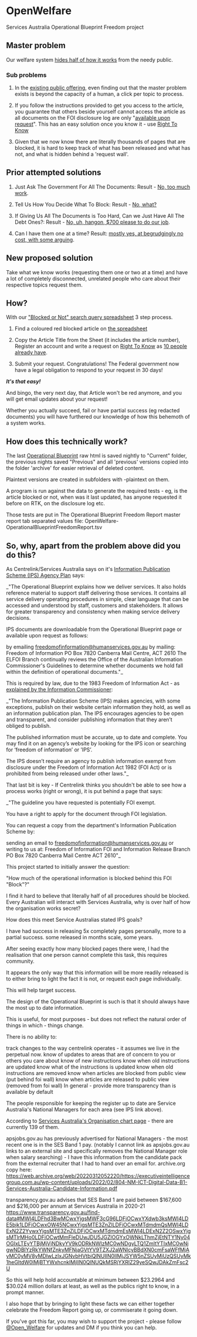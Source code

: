# OpenWelfare
Services Australia Operational Blueprint Freedom project

## Master problem 
Our welfare system [hides half of how it works](https://docs.google.com/spreadsheets/d/1a5iNs4PwOGUbDzLuxudHfv1HWCprqAee1GzQZ0e-dLE/edit#gid=0) from the needy public.

### Sub problems

1. In the [existing public offering](https://operational.servicesaustralia.gov.au), even finding out that the master problem exists is beyond the capacity of a human, a click per topic to process.

2. If you follow the instructions provided to get you access to the article, you guarantee that others beside yourself cannot access the article as all documents on the FOI disclosure log are only "[available upon request](https://www.servicesaustralia.gov.au/freedom-information-disclosure-log?context=1)". This has an easy solution once you know it - use [Right To Know](http://righttoknow.org.au)

3. Given that we now know there are literally thousands of pages that are blocked, it is hard to keep track of what has been released and what has not, and what is hidden behind a 'request wall'.

## Prior attempted solutions

1. Just Ask The Government For All The Documents: Result - [No, too much work](https://www.righttoknow.org.au/request/all_documents_marked_potentially).

2. Tell Us How You Decide What To Block: Result - [No, what?](https://www.righttoknow.org.au/request/decision_making_criteria_for_pot#incoming-12159)

3. If Giving Us All The Documents is Too Hard, Can we Just Have All The Debt Ones?: Result - [No, uh, hangon, $700 please to do our job](https://www.righttoknow.org.au/request/operational_information_debts#outgoing-11873).

4. Can I have them one at a time? Result: [mostly yes, at begrudgingly no cost, with some arguing](https://www.righttoknow.org.au/search/posty%20requested_from:services_australia/all).

## New proposed solution

Take what we know works (requesting them one or two at a time) and have a lot of completely disconnected, unrelated people who care about their respective topics request them.

## How?

With our ["Blocked or Not" search query spreadsheet](https://docs.google.com/spreadsheets/d/1a5iNs4PwOGUbDzLuxudHfv1HWCprqAee1GzQZ0e-dLE/edit#gid=0) 3 step process.

1. Find a coloured red blocked article on [the spreadsheet](https://docs.google.com/spreadsheets/d/1a5iNs4PwOGUbDzLuxudHfv1HWCprqAee1GzQZ0e-dLE/edit#gid=0)

2. Copy the Article Title from the Sheet (it includes the article number), Register an account and write a request on [Right To Know](http://righttoknow.org.au/) as [10 people already have](https://docs.google.com/spreadsheets/d/1a5iNs4PwOGUbDzLuxudHfv1HWCprqAee1GzQZ0e-dLE/edit#gid=871559379).

3. Submit your request. Congratulations! The Federal government now have a legal obligation to respond to your request in 30 days!

***It's that easy!***

And bingo, the very next day, that Article won't be red anymore, and you will get email updates about your request!

Whether you actually succeed, fail or have partial success (eg redacted documents) you will have furthered our knowledge of how this behemoth of a system works.

## How does this technically work?

The last [Operational Blueprint](https://operational.servicesaustralia.gov.au) raw html is saved nightly to "Current" folder, the previous nights saved "Previous" and all 'previous' versions copied into the folder 'archive' for easier retrieval of deleted content.

Plaintext versions are created in subfolders with -plaintext on them.

A program is run against the data to generate the required tests - eg, is the article blocked or not, when was it last updated, has anyone requested it before on RTK, on the disclosure log etc.

Those tests are put in The Operational Blueprint Freedom Report master report tab separated values file:
OpenWelfare-OperationalBlueprintFreedomReport.tsv


## So, why, apart from the problem above did you do this?

As Centrelink/Services Australia says on it's [Information Publication Scheme (IPS) Agency Plan](https://www.servicesaustralia.gov.au/information-publication-scheme-ips-agency-plan?context=1) says:

_"The Operational Blueprint explains how we deliver services. It also holds reference material to support staff delivering those services. It contains all service delivery operating procedures in simple, clear language that can be accessed and understood by staff, customers and stakeholders. It allows for greater transparency and consistency when making service delivery decisions.

IPS documents are downloadable from the Operational Blueprint page or available upon request as follows:

by emailing freedomofinformation@humanservices.gov.au
by mailing:
Freedom of Information
PO Box 7820
Canberra Mail Centre, ACT 2610
The ELFOI Branch continually reviews the Office of the Australian Information Commissioner's Guidelines to determine whether documents we hold fall within the definition of operational documents."_

This is required by law, due to the 1983 Freedom of Information Act - as [explained by the Information Commissioner](https://www.oaic.gov.au/freedom-of-information/accessing-agency-information/information-publication-scheme):

_"The Information Publication Scheme (IPS) makes agencies, with some exceptions, publish on their website certain information they hold, as well as an information publication plan. The IPS encourages agencies to be open and transparent, and consider publishing information that they aren’t obliged to publish.

The published information must be accurate, up to date and complete. You may find it on an agency’s website by looking for the IPS icon or searching for ‘freedom of information’ or ’IPS’.

The IPS doesn’t require an agency to publish information exempt from disclosure under the Freedom of Information Act 1982 (FOI Act) or is prohibited from being released under other laws."_

That last bit is key - If Centrelink thinks you shouldn't be able to see how a process works (right or wrong), it is put behind a page that says:

_"The guideline you have requested is potentially FOI exempt.

You have a right to apply for the document through FOI legislation.

You can request a copy from the department's Information Publication Scheme by:

sending an email to freedomofinformation@humanservices.gov.au
or writing to us at:
Freedom of Information
FOI and Information Release Branch
PO Box 7820
Canberra Mail Centre ACT 2610"_

This project started to initially answer the question:

"How much of the operational information is blocked behind this FOI "Block"?"

I find it hard to believe that literally half of all procedures should be blocked. Every Australian will interact with Services Australia, why is over half of how the organisation works secret?

How does this meet Service Australias stated IPS goals?

I have had success in releasing 5x completely pages personally, more to a partial success. some released in months scale, some years.

After seeing exactly how many blocked pages there were, I had the realisation that one person cannot complete this task, this requires community.

It appears the only way that this information will be more readily released is to either bring to light the fact it is not, or request each page individually.

This will help target success.

The design of the Operational Blueprint is such is that it should always have the most up to date information.

This is useful, for most purposes - but does not reflect the natural order of things in which - things change.

There is no ability to:

track changes to the way centrelink operates - it assumes we live in the perpetual now.
know of updates to areas that are of concern to you or others you care about
know of new instructions
know when old instructions are updated
know what of the instructions is updated
know when old instructions are removed
know when articles are blocked from public view (put behind foi wall)
know when articles are released to public view (removed from foi wall)
In general - provide more transparency than is available by default

The people responsible for keeping the register up to date are Service Australia's National Managers for each area (see IPS link above).

According to [Services Australia's Organisation chart page](https://www.servicesaustralia.gov.au/organisational-structure?context=1) - there are currently 139 of them.

apsjobs.gov.au has previously advertised for National Managers - the most recent one is in the SES Band 1 pay. (notably I cannot link as apsjobs.gov.au links to an external site and specifically removes the National Manager role when salary searching) - I have this information from the candidate pack from the external recruiter that I had to hand over an email for.
archive.org copy here: https://web.archive.org/web/20220312052220/https://executiveintelligencegroup.com.au/wp-content/uploads/2022/02/804-NM-ICT-Digital-Data-B1-Services-Australia-Candidate-Information.pdf

transparency.gov.au advises that SES Band 1 are paid between $167,600 and $216,000 per annum at Services Australia in 2020-21
https://www.transparency.gov.au/find-data#MWI4LDFhd3BwMCwxYjgsMWF3cG96LDFiOCwxYXdwb3ksMWI4LDE5bjk1LDFiOCwxOW45NCwxYjgsMTE3ZnZlLDFiOCwxMTdmdmQsMWI4LDExN2Z2YywxYjgsMTE3ZnZiLDFiOCwxMTdmdmEsMWI4LDExN2Z2OSwxYjgsMTlrMHo0LDFiOCwtMmFleDUwJDU5JGZlOGYxOWNkLThmZjEtNTY1Ny04OGIxLTEyYTBjMjVjNDkyYV9kODRkNWIzMC0wNDgyLTQ1ZmItYTIxMC0wNjgwNDBlYzRkYWNfZnkyMFNjaGVtYV9TZXJ2aWNlcyBBdXN0cmFsaWFfMjAyMC0yMV8yMDIwLzIxJGNvbHVtbiQlNUIlN0IlMjJSYW5nZSUyMiUzQSUyMk1heGltdW0lMjBTYWxhcnklMjIlN0QlNUQkMSRjYXRlZ29yeSQwJDAkZmFsc2U

So this will help hold accountable at minimum between $23.2964 and $30.024 million dollars at least, as well as the publics right to know, in a prompt manner.

I also hope that by bringing to light these facts we can either together celebrate the Freedom Report going up, or commiserate it going down.

If you've got this far, you may wish to support the project - please follow [@Open_Welfare](http://twitter.com/open_welfare) for updates and DM if you think you can help.
